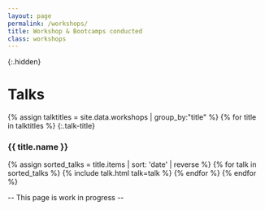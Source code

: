 ```yaml
---
layout: page
permalink: /workshops/
title: Workshop & Bootcamps conducted
class: workshops
---
```



{:.hidden}
# Talks

{% assign talktitles = site.data.workshops | group_by:"title" %}
{% for title in talktitles %}
{:.talk-title}
### {{ title.name }}
{% assign sorted_talks = title.items | sort: 'date' | reverse %}
{% for talk in sorted_talks  %}
  {% include talk.html talk=talk %}
{% endfor %}
{% endfor %}

-- This page is work in progress --